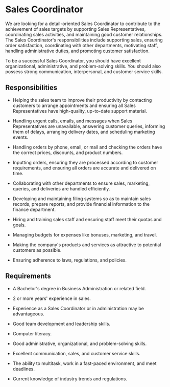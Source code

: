 # Sales Coordinator

We are looking for a detail-oriented Sales Coordinator to contribute to the achievement of sales targets by supporting Sales Representatives, coordinating sales activities, and maintaining good customer relationships. The Sales Coordinator's responsibilities include supporting sales, ensuring order satisfaction, coordinating with other departments, motivating staff, handling administrative duties, and promoting customer satisfaction.

To be a successful Sales Coordinator, you should have excellent organizational, administrative, and problem-solving skills. You should also possess strong communication, interpersonal, and customer service skills.

## Responsibilities

* Helping the sales team to improve their productivity by contacting customers to arrange appointments and ensuring all Sales Representatives have high-quality, up-to-date support material.

* Handling urgent calls, emails, and messages when Sales Representatives are unavailable, answering customer queries, informing them of delays, arranging delivery dates, and scheduling marketing events.

* Handling orders by phone, email, or mail and checking the orders have the correct prices, discounts, and product numbers.

* Inputting orders, ensuring they are processed according to customer requirements, and ensuring all orders are accurate and delivered on time.

* Collaborating with other departments to ensure sales, marketing, queries, and deliveries are handled efficiently.

* Developing and maintaining filing systems so as to maintain sales records, prepare reports, and provide financial information to the finance department.

* Hiring and training sales staff and ensuring staff meet their quotas and goals.

* Managing budgets for expenses like bonuses, marketing, and travel.

* Making the company's products and services as attractive to potential customers as possible.

* Ensuring adherence to laws, regulations, and policies.

## Requirements

* A Bachelor's degree in Business Administration or related field.

* 2 or more years' experience in sales.

* Experience as a Sales Coordinator or in administration may be advantageous.

* Good team development and leadership skills.

* Computer literacy.

* Good administrative, organizational, and problem-solving skills.

* Excellent communication, sales, and customer service skills.

* The ability to multitask, work in a fast-paced environment, and meet deadlines.

* Current knowledge of industry trends and regulations.

